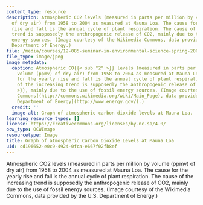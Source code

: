 ```yaml
---
content_type: resource
description: Atmospheric CO2 levels (measured in parts per million by volume (ppmv)
  of dry air) from 1958 to 2004 as measured at Mauna Loa. The cause for the yearly
  rise and fall is the annual cycle of plant respiration. The cause of the increasing
  trend is supposedly the anthropogenic release of CO2, mainly due to the use of fossil
  energy sources. (Image courtesy of the Wikimedia Commons, data provided by the U.S.
  Department of Energy.)
file: /media/courses/12-085-seminar-in-environmental-science-spring-2008/cd196652e0c949240fcae667f02fb8ef_12-085s08.jpg
file_type: image/jpeg
image_metadata:
  caption: Atmospheric CO{{< sub "2" >}} levels (measured in parts per million by
    volume (ppmv) of dry air) from 1958 to 2004 as measured at Mauna Loa. The cause
    for the yearly rise and fall is the annual cycle of plant respiration. The cause
    of the increasing trend is supposedly the anthropogenic release of CO{{< sub "2"
    >}}, mainly due to the use of fossil energy sources. (Image courtesy of the [Wikimedia
    Commons](http://commons.wikimedia.org/wiki/Main_Page), data provided by the [U.S.
    Department of Energy](http://www.energy.gov/).)
  credit: ''
  image-alt: Graph of atmospheric carbon dioxide levels at Mauna Loa.
learning_resource_types: []
license: https://creativecommons.org/licenses/by-nc-sa/4.0/
ocw_type: OCWImage
resourcetype: Image
title: Graph of atmospheric Carbon Dioxide Levels at Mauna Loa
uid: cd196652-e0c9-4924-0fca-e667f02fb8ef
---
```

Atmospheric CO2 levels (measured in parts per million by volume (ppmv) of dry air) from 1958 to 2004 as measured at Mauna Loa. The cause for the yearly rise and fall is the annual cycle of plant respiration. The cause of the increasing trend is supposedly the anthropogenic release of CO2, mainly due to the use of fossil energy sources. (Image courtesy of the Wikimedia Commons, data provided by the U.S. Department of Energy.)